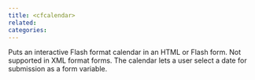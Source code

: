 ```yaml
---
title: <cfcalendar>
related:
categories:
---
```


Puts an interactive Flash format calendar in an HTML or Flash form.
		Not supported in XML format forms. The calendar lets a user select a date for submission as a form variable.